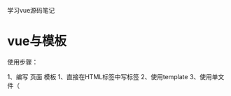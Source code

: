学习vue源码笔记

# vue与模板
使用步骤：

1、编写 页面 模板
    1、直接在HTML标签中写标签
    2、使用template
    3、使用单文件（<template />）
2、创建Vue的实例
    1、在Vue的构造函数中提供：data、methods、computed、watcher、props等
3、将Vue挂载到页面中（mount)


# 数据驱动模型
vue的执行流程
1、获得模板：模板中有“坑”
2、利用Vue构造函数中所提供的数据“填坑”，得到可以在页面中显示的标签
3、将标签替换页面中原来有坑的标签

Vue利用 我们提供的数据 和 页面中 模板 生成了一个新的HTML标签（node元素），
替换到了页面中放置模板的位置

该如何实现这个功能？

